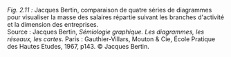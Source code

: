 *Fig. 2.11 :* Jacques Bertin, comparaison de quatre séries de diagrammes pour visualiser la masse des salaires répartie suivant les branches d'activité et la dimension des entreprises.  
Source : Jacques Bertin, *Sémiologie graphique. Les diagrammes, les réseaux, les cartes*. Paris : Gauthier-Villars, Mouton & Cie, École Pratique des Hautes Etudes, 1967, p143. © Jacques Bertin.